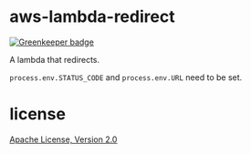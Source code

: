 # aws-lambda-redirect

[![Greenkeeper badge](https://badges.greenkeeper.io/JamesKyburz/aws-lambda-create-request-response.svg)](https://greenkeeper.io/)

A lambda that redirects.

`process.env.STATUS_CODE` and `process.env.URL` need to be set.

# license

[Apache License, Version 2.0](LICENSE)
